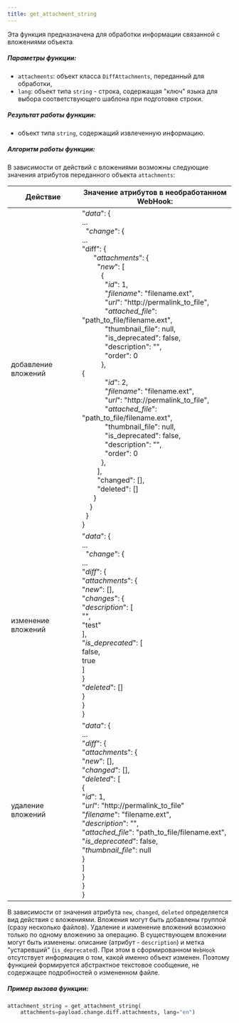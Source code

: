 ```yaml
---
title: get_attachment_string
---
```


Эта функция предназначена для обработки информации связанной с вложениями объекта
##### Параметры функции:

- `attachments`: объект класса `DiffAttachments`, переданный для обработки,
- `lang`: объект типа `string` - строка, содержащая "ключ" языка для выбора соответствующего шаблона при подготовке строки.
##### Результат работы функции:

- объект типа `string`, содержащий извлеченную информацию.
##### Алгоритм работы функции:

В зависимости от действий с вложениями возможны следующие значения атрибутов переданного объекта `attachments`:

| Действие            | Значение атрибутов в необработанном WebHook:                                                                                                                                                                                                                                                                                                                                                                                                                                                                                                                                                                                                                                                                                                                                                                                                                                                                                                        |
| ------------------- | --------------------------------------------------------------------------------------------------------------------------------------------------------------------------------------------------------------------------------------------------------------------------------------------------------------------------------------------------------------------------------------------------------------------------------------------------------------------------------------------------------------------------------------------------------------------------------------------------------------------------------------------------------------------------------------------------------------------------------------------------------------------------------------------------------------------------------------------------------------------------------------------------------------------------------------------------- |
| добавление вложений | "*data*": {<br>  ...<br>  "*change*": {<br>    ...<br>	"diff": {<br>      "*attachments*": {<br>        "*new*": [<br>          {<br>            "*id*": 1,<br>            "*filename*": "filename.ext",<br>            "*url*": "http://permalink_to_file",<br>            "*attached_file*": "path_to_file/filename.ext",<br>            "thumbnail_file": null,<br>            "is_deprecated": false,<br>            "description": "",<br>            "order": 0<br>          },<br>		  {<br>            "*id*": 2,<br>            "*filename*": "filename.ext",<br>            "*url*": "http://permalink_to_file",<br>            "*attached_file*": "path_to_file/filename.ext",<br>            "thumbnail_file": null,<br>            "is_deprecated": false,<br>            "description": "",<br>            "order": 0<br>          },<br>        ],<br>        "changed": [],<br>        "deleted": []<br>      }<br>    }<br>  }<br>} |
| изменение вложений  | "*data*": {<br>  ...<br>  "*change*": {<br>    ...<br>	"*diff*": {<br>      "*attachments*": {<br>        "*new*": [],<br>        "*changes*": {<br>          "*description*": [<br>            "",<br>            "test"<br>          ],<br>          "*is_deprecated*": [<br>            false,<br>            true<br>          ]<br>        }<br>      "*deleted*": []<br>    }<br>  }<br>}                                                                                                                                                                                                                                                                                                                                                                                                                                                                                                                                                     |
| удаление вложений   | "*data*": {<br>  ...<br>  "*diff*": {<br>    "*attachments*": {<br>    "*new*": \[],<br>    "*changed*": \[],<br>    "*deleted*": \[<br>	  {<br>	    "*id*": 1,<br>	    "*url*": "http://permalink_to_file"<br>	    "*filename*": "filename.ext",<br>	    "*description*": "",<br>	    "*attached_file*": "path_to_file/filename.ext",<br>	    "*is_deprecated*": false,<br>	    "*thumbnail_file*": null<br>	    }<br>      ]<br>    }<br>  }<br>}                                                                                                                                                                                                                                                                                                                                                                                                                                                                                                 |
В зависимости от значения атрибута `new`, `changed`, `deleted` определяется вид действия с вложениями.
Вложения могут быть добавлены группой (сразу несколько файлов). Удаление и изменение вложений возможно только по одному вложению за операцию.
В существующем вложении могут быть изменены: описание (атрибут - `description`) и метка "устаревший" (`is_deprecated`). При этом в сформированном `WebHook` отсутствует информация о том, какой именно объект изменен. Поэтому функцией формируется абстрактное текстовое сообщение, не содержащее подробностей о измененном файле.
##### Пример вызова функции:

```python
attachment_string = get_attachment_string(
	attachments=payload.change.diff.attachments, lang="en")
```

